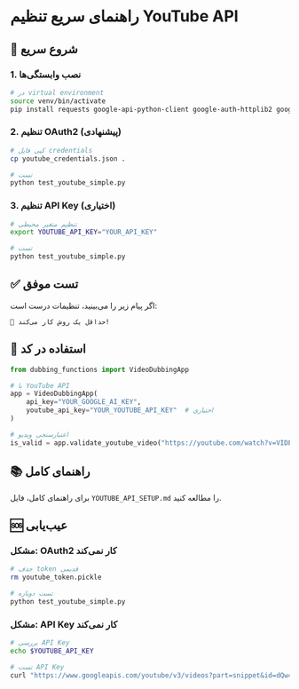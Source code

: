 # راهنمای سریع تنظیم YouTube API

## 🚀 شروع سریع

### 1. نصب وابستگی‌ها
```bash
# در virtual environment
source venv/bin/activate
pip install requests google-api-python-client google-auth-httplib2 google-auth-oauthlib
```

### 2. تنظیم OAuth2 (پیشنهادی)
```bash
# کپی فایل credentials
cp youtube_credentials.json .

# تست
python test_youtube_simple.py
```

### 3. تنظیم API Key (اختیاری)
```bash
# تنظیم متغیر محیطی
export YOUTUBE_API_KEY="YOUR_API_KEY"

# تست
python test_youtube_simple.py
```

## ✅ تست موفق

اگر پیام زیر را می‌بینید، تنظیمات درست است:
```
🎉 حداقل یک روش کار می‌کند!
```

## 🔧 استفاده در کد

```python
from dubbing_functions import VideoDubbingApp

# با YouTube API
app = VideoDubbingApp(
    api_key="YOUR_GOOGLE_AI_KEY",
    youtube_api_key="YOUR_YOUTUBE_API_KEY"  # اختیاری
)

# اعتبارسنجی ویدیو
is_valid = app.validate_youtube_video("https://youtube.com/watch?v=VIDEO_ID")
```

## 📚 راهنمای کامل

برای راهنمای کامل، فایل `YOUTUBE_API_SETUP.md` را مطالعه کنید.

## 🆘 عیب‌یابی

### مشکل: OAuth2 کار نمی‌کند
```bash
# حذف token قدیمی
rm youtube_token.pickle

# تست دوباره
python test_youtube_simple.py
```

### مشکل: API Key کار نمی‌کند
```bash
# بررسی API Key
echo $YOUTUBE_API_KEY

# تست API Key
curl "https://www.googleapis.com/youtube/v3/videos?part=snippet&id=dQw4w9WgXcQ&key=YOUR_API_KEY"
```
